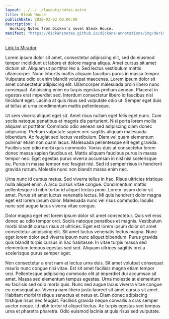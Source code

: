 ```yaml
---
layout: ../../../layouts/notes.astro
title: Bleak House
publishDate: 2020-03-02 00:00:00
description: |
  Working Notes from Dicken's novel Bleak House.
manifest: "https://dickensnotes.github.io/dickens-annotations/img/derivatives/iiif/davidcopperfieldtranscription/manifest.json"
---
```


[Link to Mirador](/notes/bleak-house/mirador)

Lorem ipsum dolor sit amet, consectetur adipiscing elit, sed do eiusmod tempor incididunt ut labore et dolore magna aliqua. Amet cursus sit amet dictum sit. Aliquam ut porttitor leo a. Sed lectus vestibulum mattis ullamcorper. Nunc lobortis mattis aliquam faucibus purus in massa tempor. Vulputate odio ut enim blandit volutpat maecenas. Lorem ipsum dolor sit amet consectetur adipiscing elit. Ullamcorper malesuada proin libero nunc consequat. Adipiscing enim eu turpis egestas pretium aenean. Placerat in egestas erat imperdiet sed. Interdum consectetur libero id faucibus nisl tincidunt eget. Lacinia at quis risus sed vulputate odio ut. Semper eget duis at tellus at urna condimentum mattis pellentesque.

Ut sem viverra aliquet eget sit. Amet risus nullam eget felis eget nunc. Cum sociis natoque penatibus et magnis dis parturient. Nisi porta lorem mollis aliquam ut porttitor. Commodo odio aenean sed adipiscing diam donec adipiscing. Pretium vulputate sapien nec sagittis aliquam malesuada bibendum. Ac feugiat sed lectus vestibulum. Diam vel quam elementum pulvinar etiam non quam lacus. Malesuada pellentesque elit eget gravida. Facilisis sed odio morbi quis commodo. Varius duis at consectetur lorem donec massa sapien faucibus et. Mattis aliquam faucibus purus in massa tempor nec. Eget egestas purus viverra accumsan in nisl nisi scelerisque eu. Purus in massa tempor nec feugiat nisl. Sed id semper risus in hendrerit gravida rutrum. Molestie nunc non blandit massa enim nec.

Urna nunc id cursus metus. Sed viverra tellus in hac. Risus ultricies tristique nulla aliquet enim. A arcu cursus vitae congue. Condimentum mattis pellentesque id nibh tortor id aliquet lectus proin. Lorem ipsum dolor sit amet. Purus sit amet luctus venenatis lectus. Mi quis hendrerit dolor magna eget est lorem ipsum dolor. Malesuada nunc vel risus commodo. Iaculis nunc sed augue lacus viverra vitae congue.

Dolor magna eget est lorem ipsum dolor sit amet consectetur. Quis vel eros donec ac odio tempor orci. Sociis natoque penatibus et magnis. Vestibulum morbi blandit cursus risus at ultrices. Eget est lorem ipsum dolor sit amet consectetur adipiscing elit. Sit amet luctus venenatis lectus magna. Nunc eget lorem dolor sed viverra ipsum nunc aliquet bibendum. Purus gravida quis blandit turpis cursus in hac habitasse. In vitae turpis massa sed elementum tempus egestas sed sed. Aliquam ultrices sagittis orci a scelerisque purus semper eget.

Non consectetur a erat nam at lectus urna duis. Sit amet volutpat consequat mauris nunc congue nisi vitae. Est sit amet facilisis magna etiam tempor orci. Pellentesque adipiscing commodo elit at imperdiet dui accumsan sit amet. Massa sed elementum tempus egestas. Urna molestie at elementum eu facilisis sed odio morbi quis. Nunc sed augue lacus viverra vitae congue eu consequat ac. Viverra nam libero justo laoreet sit amet cursus sit amet. Habitant morbi tristique senectus et netus et. Diam donec adipiscing tristique risus nec feugiat. Facilisis gravida neque convallis a cras semper auctor neque. Id nibh tortor id aliquet lectus. Ac turpis egestas sed tempus urna et pharetra pharetra. Odio euismod lacinia at quis risus sed vulputate.
